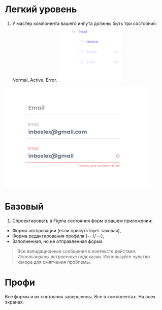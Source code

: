 # Легкий уровень
1. У мастер компонента вашего инпута должны быть три состояния:
Normal,
Active, 
Error.
![Мастер компонент](/images/2019/04/input-master-component.png)

![Мастер компонент](/images/2019/04/input-master-component-3states.png)

# Базовый
1. Спроектировать в Figma состояния форм в вашем приложении: 
  - Форма авторизации (если присутствует таковая), 
  - Форма редактирования профиля (-- // --),
  - Заполненная, но не отправленная форма
 > Все валидационные сообщения в контексте действия. Использованы встроенные подсказки. Используйте чувство юмора для смягчения проблемы.

# Профи
Все формы и их состояния завершенны. Все в компонентах. На всех экранах.
